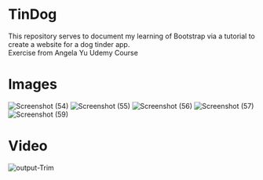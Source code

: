 # TinDog
This repository serves to document my learning of Bootstrap via a tutorial to create a website for a dog tinder app.  
Exercise from Angela Yu Udemy Course


# Images
![Screenshot (54)](https://user-images.githubusercontent.com/51950069/78827894-7da8ec80-7a01-11ea-8f0c-c6757c77878b.png)
![Screenshot (55)](https://user-images.githubusercontent.com/51950069/78827901-7f72b000-7a01-11ea-9b3d-4667aeaba7a1.png)
![Screenshot (56)](https://user-images.githubusercontent.com/51950069/78827903-800b4680-7a01-11ea-9a29-330b228b433d.png)
![Screenshot (57)](https://user-images.githubusercontent.com/51950069/78827904-800b4680-7a01-11ea-961d-d42f3d8e63f7.png)
![Screenshot (59)](https://user-images.githubusercontent.com/51950069/78827905-80a3dd00-7a01-11ea-941b-2ee76e886cbd.png)
    
# Video
![output-Trim](https://user-images.githubusercontent.com/51950069/78829791-9d8ddf80-7a04-11ea-97d7-5af79faf9e76.gif)
